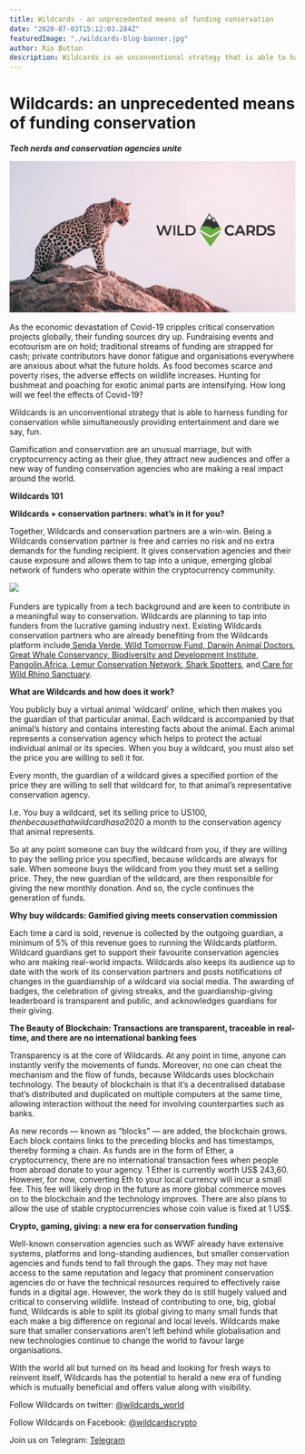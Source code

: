 ```yaml
---
title: Wildcards - an unprecedented means of funding conservation
date: "2020-07-03T15:12:03.284Z"
featuredImage: "./wildcards-blog-banner.jpg"
author: Rio Button
description: Wildcards is an unconventional strategy that is able to harness funding for conservation while simultaneously providing entertainment and dare we say, fun.
---
```


# Wildcards: an unprecedented means of funding conservation

**_Tech nerds and conservation agencies unite_**

![](./wildcards-blog-banner.jpg)

As the economic devastation of Covid-19 cripples critical conservation projects globally, their funding sources dry up. Fundraising events and ecotourism are on hold; traditional streams of funding are strapped for cash; private contributors have donor fatigue and organisations everywhere are anxious about what the future holds. As food becomes scarce and poverty rises, the adverse effects on wildlife increases. Hunting for bushmeat and poaching for exotic animal parts are intensifying. How long will we feel the effects of Covid-19?

Wildcards is an unconventional strategy that is able to harness funding for conservation while simultaneously providing entertainment and dare we say, fun.

Gamification and conservation are an unusual marriage, but with cryptocurrency acting as their glue, they attract new audiences and offer a new way of funding conservation agencies who are making a real impact around the world.

**Wildcards 101**

**Wildcards + conservation partners: what’s in it for you?**

Together, Wildcards and conservation partners are a win-win. Being a Wildcards conservation partner is free and carries no risk and no extra demands for the funding recipient. It gives conservation agencies and their cause exposure and allows them to tap into a unique, emerging global network of funders who operate within the cryptocurrency community.

![](https://cdn-images-1.medium.com/max/3200/0*6mVuHkvF0xcszAvW)

Funders are typically from a tech background and are keen to contribute in a meaningful way to conservation. Wildcards are planning to tap into funders from the lucrative gaming industry next. Existing Wildcards conservation partners who are already benefiting from the Wildcards platform include[ Senda Verde](http://www.sendaverde.org/),[ Wild Tomorrow Fund](https://www.wildtomorrowfund.org/),[ Darwin Animal Doctors](http://darwinanimaldoctors.org/),[ Great Whale Conservancy](https://www.greatwhaleconservancy.org/),[ Biodiversity and Development Institute](http://thebdi.org/),[ Pangolin.Africa](https://www.pangolin.africa/),[ Lemur Conservation Network](https://www.lemurconservationnetwork.org/),[ Shark Spotters](https://sharkspotters.org.za/), and[ Care for Wild Rhino Sanctuary](https://www.careforwild.co.za/).

**What are Wildcards and how does it work?**

You publicly buy a virtual animal ‘wildcard’ online, which then makes you the guardian of that particular animal. Each wildcard is accompanied by that animal’s history and contains interesting facts about the animal. Each animal represents a conservation agency which helps to protect the actual individual animal or its species. When you buy a wildcard, you must also set the price you are willing to sell it for.

Every month, the guardian of a wildcard gives a specified portion of the price they are willing to sell that wildcard for, to that animal’s representative conservation agency.

I.e. You buy a wildcard, set its selling price to US$100, then because that wildcard has a 20% monthly donation you give US$20 a month to the conservation agency that animal represents.

So at any point someone can buy the wildcard from you, if they are willing to pay the selling price you specified, because wildcards are always for sale. When someone buys the wildcard from you they must set a selling price. They, the new guardian of the wildcard, are then responsible for giving the new monthly donation. And so, the cycle continues the generation of funds.

**Why buy wildcards: Gamified giving meets conservation commission**

Each time a card is sold, revenue is collected by the outgoing guardian, a minimum of 5% of this revenue goes to running the Wildcards platform. Wildcard guardians get to support their favourite conservation agencies who are making real-world impacts. Wildcards also keeps its audience up to date with the work of its conservation partners and posts notifications of changes in the guardianship of a wildcard via social media. The awarding of badges, the celebration of giving streaks, and the guardianship-giving leaderboard is transparent and public, and acknowledges guardians for their giving.

**The Beauty of Blockchain: Transactions are transparent, traceable in real-time, and there are no international banking fees**

Transparency is at the core of Wildcards. At any point in time, anyone can instantly verify the movements of funds. Moreover, no one can cheat the mechanism and the flow of funds, because Wildcards uses blockchain technology. The beauty of blockchain is that it’s a decentralised database that’s distributed and duplicated on multiple computers at the same time, allowing interaction without the need for involving counterparties such as banks.

As new records — known as “blocks” — are added, the blockchain grows. Each block contains links to the preceding blocks and has timestamps, thereby forming a chain. As funds are in the form of Ether, a cryptocurrency, there are no international transaction fees when people from abroad donate to your agency. 1 Ether is currently worth US$ 243,60. However, for now, converting Eth to your local currency will incur a small fee. This fee will likely drop in the future as more global commerce moves on to the blockchain and the technology improves. There are also plans to allow the use of stable cryptocurrencies whose coin value is fixed at 1 US$.

**Crypto, gaming, giving: a new era for conservation funding**

Well-known conservation agencies such as WWF already have extensive systems, platforms and long-standing audiences, but smaller conservation agencies and funds tend to fall through the gaps. They may not have access to the same reputation and legacy that prominent conservation agencies do or have the technical resources required to effectively raise funds in a digital age. However, the work they do is still hugely valued and critical to conserving wildlife. Instead of contributing to one, big, global fund, Wildcards is able to split its global giving to many small funds that each make a big difference on regional and local levels. Wildcards make sure that smaller conservations aren’t left behind while globalisation and new technologies continue to change the world to favour large organisations.

With the world all but turned on its head and looking for fresh ways to reinvent itself, Wildcards has the potential to herald a new era of funding which is mutually beneficial and offers value along with visibility.

Follow Wildcards on twitter: [@wildcards_world](https://twitter.com/wildcards_world)

Follow Wildcards on Facebook: [@wildcardscrypto](https://www.facebook.com/wildcardscrypto)

Join us on Telegram: [Telegram](https://t.me/wildcardsworld)
